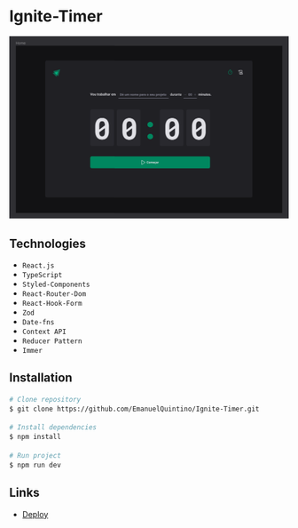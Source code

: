 # Ignite-Timer

![Ignite-Timer](./public/home-ignite-timer.png)

## Technologies

- `React.js`
- `TypeScript`
- `Styled-Components`
- `React-Router-Dom`
- `React-Hook-Form`
- `Zod`
- `Date-fns`
- `Context API`
- `Reducer Pattern`
- `Immer`

## Installation

```bash
# Clone repository
$ git clone https://github.com/EmanuelQuintino/Ignite-Timer.git

# Install dependencies
$ npm install

# Run project
$ npm run dev
```

## Links

- [Deploy](https://ignite-timer-psi-seven.vercel.app/)
